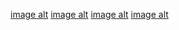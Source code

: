 
[image alt](https://github.com/dumanYusuf/TabuChallenge/blob/master/tabu1.png?raw=true)
[image alt](https://github.com/dumanYusuf/TabuChallenge/blob/master/tabu2.png?raw=true)
[image alt](https://github.com/dumanYusuf/TabuChallenge/blob/master/tabu3.png?raw=true)
[image alt](https://github.com/dumanYusuf/TabuChallenge/blob/master/tabu4.png?raw=true)
